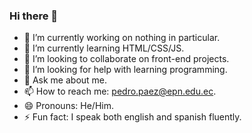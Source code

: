 ### Hi there 👋

- 🔭 I’m currently working on nothing in particular.
- 🌱 I’m currently learning HTML/CSS/JS.
- 👯 I’m looking to collaborate on front-end projects.
- 🤔 I’m looking for help with learning programming.
- 💬 Ask me about me.
- 📫 How to reach me: pedro.paez@epn.edu.ec.
- 😄 Pronouns: He/Him.
- ⚡ Fun fact: I speak both english and spanish fluently.
